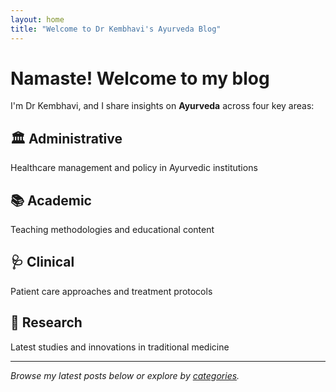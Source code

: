 ```yaml
---
layout: home
title: "Welcome to Dr Kembhavi's Ayurveda Blog"
---
```


# Namaste! Welcome to my blog

I'm Dr Kembhavi, and I share insights on **Ayurveda** across four key areas:

## 🏛️ Administrative
Healthcare management and policy in Ayurvedic institutions

## 📚 Academic  
Teaching methodologies and educational content

## 🩺 Clinical
Patient care approaches and treatment protocols

## 🔬 Research
Latest studies and innovations in traditional medicine

---

*Browse my latest posts below or explore by [categories](/categories/).*

